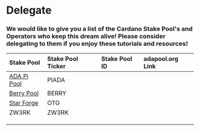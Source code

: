 # Delegate

### We would like to give you a list of the Cardano Stake Pool's and Operators who keep this dream alive! Please consider delegating to them if you enjoy these tutorials and resources!

| Stake Pool | Stake Pool Ticker | Stake Pool ID | adapool.org Link |
| :--- | :--- | :--- | :--- |
| [ADA.Pi Pool](https://ada-pi.io/) | PIADA |  |  |
| [Berry Pool](https://pipool.online/) | BERRY |  |  |
| [Star Forge](%20https://adamantium.online/) | OTG |  |  |
| ZW3RK | ZW3RK |  |  |
|  |  |  |  |
|  |  |  |  |
|  |  |  |  |

#### 

